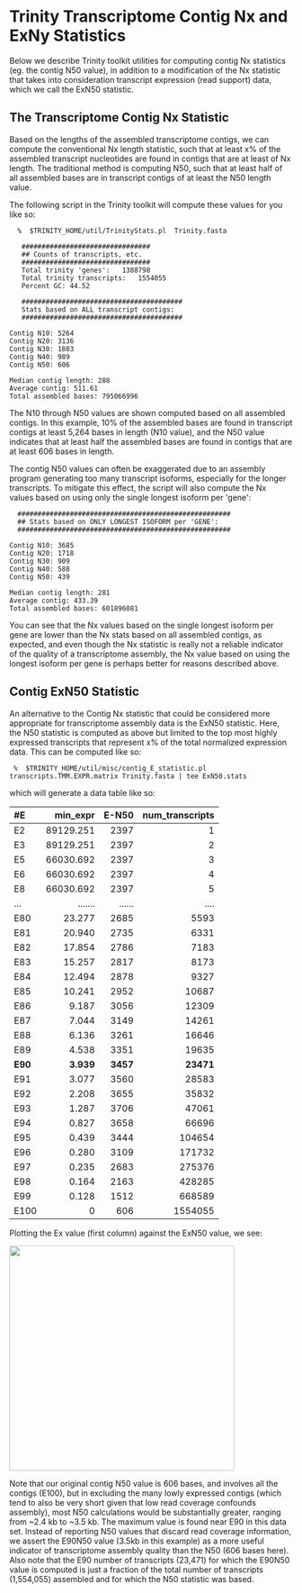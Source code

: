 # Trinity Transcriptome Contig Nx and ExNy Statistics

Below we describe Trinity toolkit utilities for computing contig Nx statistics (eg. the contig N50 value), in addition to a modification of the Nx statistic that takes into consideration transcript expression (read support) data, which we call the ExN50 statistic.

## The Transcriptome Contig Nx Statistic

Based on the lengths of the assembled transcriptome contigs, we can compute the conventional Nx length statistic, such that at least x% of the assembled transcript nucleotides are found in contigs that are at least of Nx length.  The traditional method is computing N50, such that at least half of all assembled bases are in transcript contigs of at least the N50 length value.

The following script in the Trinity toolkit will compute these values for you like so:

      %  $TRINITY_HOME/util/TrinityStats.pl  Trinity.fasta

       ################################
       ## Counts of transcripts, etc.
       ################################
       Total trinity 'genes':	1388798
       Total trinity transcripts:	1554055
       Percent GC: 44.52
       
       ########################################
       Stats based on ALL transcript contigs:
       ########################################

	Contig N10: 5264
	Contig N20: 3136
	Contig N30: 1803
	Contig N40: 989
	Contig N50: 606

	Median contig length: 288
	Average contig: 511.61
	Total assembled bases: 795066996


The N10 through N50 values are shown computed based on all assembled contigs.  In this example, 10% of the assembled bases are found in transcript contigs at least 5,264 bases in length (N10 value), and the N50 value indicates that at least half the assembled bases are found in contigs that are at least 606 bases in length.


The contig N50 values can often be exaggerated due to an assembly program generating too many transcript isoforms, especially for the longer transcripts.  To mitigate this effect, the script will also compute the Nx values based on using only the single longest isoform per 'gene':

      #####################################################
      ## Stats based on ONLY LONGEST ISOFORM per 'GENE':
      #####################################################

	Contig N10: 3685
	Contig N20: 1718
	Contig N30: 909
	Contig N40: 588
	Contig N50: 439

	Median contig length: 281
	Average contig: 433.39
	Total assembled bases: 601896081


You can see that the Nx values based on the single longest isoform per gene are lower than the Nx stats based on all assembled contigs, as expected, and even though the Nx statistic is really not a reliable indicator of the quality of a transcriptome assembly, the Nx value based on using the longest isoform per gene is perhaps better for reasons described above.


## Contig ExN50 Statistic

An alternative to the Contig Nx statistic that could be considered more appropriate for transcriptome assembly data is the ExN50 statistic.  Here, the N50 statistic is computed as above but limited to the top most highly expressed transcripts that represent x% of the total normalized expression data.   This can be computed like so:

     %  $TRINITY_HOME/util/misc/contig_E_statistic.pl transcripts.TMM.EXPR.matrix Trinity.fasta | tee ExN50.stats

which will generate a data table like so:

|#E|	min_expr|	E-N50|	num_transcripts|
|:--|-----------:|----------:|---------------:|
|E2|	89129.251|	2397|	1|
|E3|	89129.251|	2397|	2|
|E5|	66030.692|	2397|	3|
|E6|	66030.692|	2397|	4|
|E8|	66030.692|	2397|	5|
|...|.......|......|....|
|E80|	23.277|	2685|	5593|
|E81|	20.940|	2735|	6331|
|E82|	17.854|	2786|	7183|
|E83|	15.257|	2817|	8173|
|E84|	12.494|	2878|	9327|
|E85|	10.241|	2952|	10687|
|E86|	9.187|	3056|	12309|
|E87|	7.044|	3149|	14261|
|E88|	6.136|	3261|	16646|
|E89|	4.538|	3351|	19635|
|**E90**|	**3.939**|	**3457**|	**23471**|
|E91|	3.077|	3560|	28583|
|E92|	2.208|	3655|	35832|
|E93|	1.287|	3706|	47061|
|E94|	0.827|	3658|	66696|
|E95|	0.439|	3444|	104654|
|E96|	0.280|	3109|	171732|
|E97|	0.235|	2683|	275376|
|E98|	0.164|	2163|	428285|
|E99|	0.128|	1512|	668589|
|E100|	0|	606|	1554055|

Plotting the Ex value (first column) against the ExN50 value, we see:

<img src="https://raw.githubusercontent.com/wiki/trinityrnaseq/trinityrnaseq/images/ExN50_plot.png" width=400 />

Note that our original contig N50 value is 606 bases, and involves all the contigs (E100), but in excluding the many lowly expressed contigs (which tend to also be very short given that low read coverage confounds assembly), most N50 calculations would be substantially greater, ranging from ~2.4 kb to ~3.5 kb.  The maximum value is found near E90 in this data set.  Instead of reporting N50 values that discard read coverage information, we assert the E90N50 value (3.5kb in this example) as a more useful indicator of transcriptome assembly quality than the N50 (606 bases here).   Also note that the E90 number of transcripts (23,471) for which the E90N50 value is computed is just a fraction of the total number of transcripts (1,554,055) assembled and for which the N50 statistic was based.
